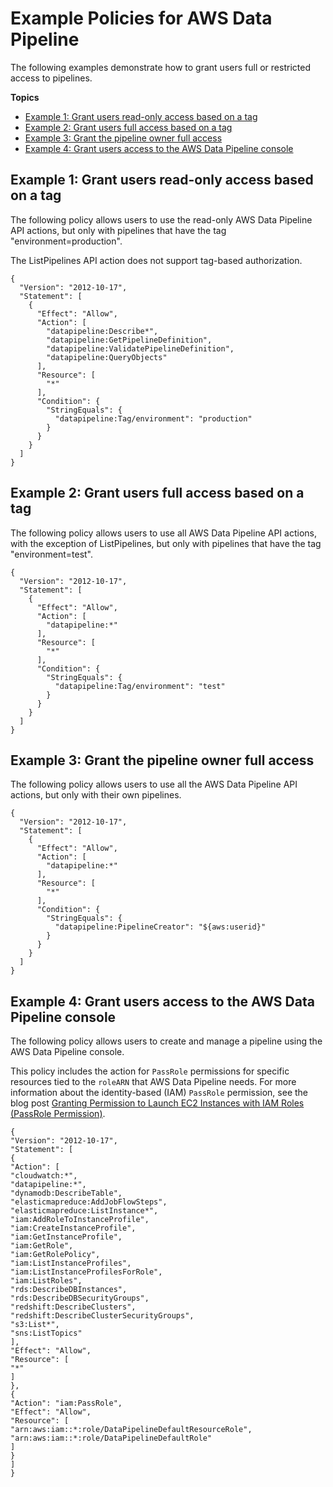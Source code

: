 # Example Policies for AWS Data Pipeline<a name="dp-example-tag-policies"></a>

The following examples demonstrate how to grant users full or restricted access to pipelines\.

**Topics**
+ [Example 1: Grant users read\-only access based on a tag](#ex1)
+ [Example 2: Grant users full access based on a tag](#ex2)
+ [Example 3: Grant the pipeline owner full access](#ex3)
+ [Example 4: Grant users access to the AWS Data Pipeline console](#example4-grant-users-access-to-console)

## Example 1: Grant users read\-only access based on a tag<a name="ex1"></a>

The following policy allows users to use the read\-only AWS Data Pipeline API actions, but only with pipelines that have the tag "environment=production"\. 

The ListPipelines API action does not support tag\-based authorization\.

```
{
  "Version": "2012-10-17",
  "Statement": [
    {
      "Effect": "Allow",
      "Action": [
        "datapipeline:Describe*",
        "datapipeline:GetPipelineDefinition",
        "datapipeline:ValidatePipelineDefinition",
        "datapipeline:QueryObjects"
      ],
      "Resource": [
        "*"
      ],
      "Condition": {
        "StringEquals": {
          "datapipeline:Tag/environment": "production"
        }
      }
    }
  ]
}
```

## Example 2: Grant users full access based on a tag<a name="ex2"></a>

The following policy allows users to use all AWS Data Pipeline API actions, with the exception of ListPipelines, but only with pipelines that have the tag "environment=test"\.

```
{
  "Version": "2012-10-17",
  "Statement": [
    {
      "Effect": "Allow",
      "Action": [
        "datapipeline:*"
      ],
      "Resource": [
        "*"
      ],
      "Condition": {
        "StringEquals": {
          "datapipeline:Tag/environment": "test"
        }
      }
    }
  ]
}
```

## Example 3: Grant the pipeline owner full access<a name="ex3"></a>

The following policy allows users to use all the AWS Data Pipeline API actions, but only with their own pipelines\.

```
{
  "Version": "2012-10-17",
  "Statement": [
    {
      "Effect": "Allow",
      "Action": [
        "datapipeline:*"
      ],
      "Resource": [
        "*"
      ],
      "Condition": {
        "StringEquals": {
          "datapipeline:PipelineCreator": "${aws:userid}"
        }
      }
    }
  ]
}
```

## Example 4: Grant users access to the AWS Data Pipeline console<a name="example4-grant-users-access-to-console"></a>

The following policy allows users to create and manage a pipeline using the AWS Data Pipeline console\. 

This policy includes the action for `PassRole` permissions for specific resources tied to the `roleARN` that AWS Data Pipeline needs\. For more information about the identity\-based \(IAM\) `PassRole` permission, see the blog post [ Granting Permission to Launch EC2 Instances with IAM Roles \(PassRole Permission\)](https://aws.amazon.com/blogs/security/granting-permission-to-launch-ec2-instances-with-iam-roles-passrole-permission/)\.

```
{
"Version": "2012-10-17",
"Statement": [
{
"Action": [
"cloudwatch:*",
"datapipeline:*",
"dynamodb:DescribeTable",
"elasticmapreduce:AddJobFlowSteps",
"elasticmapreduce:ListInstance*",
"iam:AddRoleToInstanceProfile",
"iam:CreateInstanceProfile",
"iam:GetInstanceProfile",
"iam:GetRole",
"iam:GetRolePolicy",
"iam:ListInstanceProfiles",
"iam:ListInstanceProfilesForRole",
"iam:ListRoles",
"rds:DescribeDBInstances",
"rds:DescribeDBSecurityGroups",
"redshift:DescribeClusters",
"redshift:DescribeClusterSecurityGroups",
"s3:List*",
"sns:ListTopics"
],
"Effect": "Allow",
"Resource": [
"*"
]
},
{
"Action": "iam:PassRole",
"Effect": "Allow",
"Resource": [
"arn:aws:iam::*:role/DataPipelineDefaultResourceRole",
"arn:aws:iam::*:role/DataPipelineDefaultRole"
]
}
]
}
```
